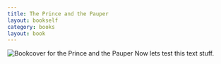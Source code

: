 ```yaml
---
title: The Prince and the Pauper
layout: bookself
category: books
layout: book
---
```


![Bookcover for the Prince and the
 Pauper](/resources/images/books/0375761128.jpg "The Prince and the
 Pauper") Now lets test this text stuff.
